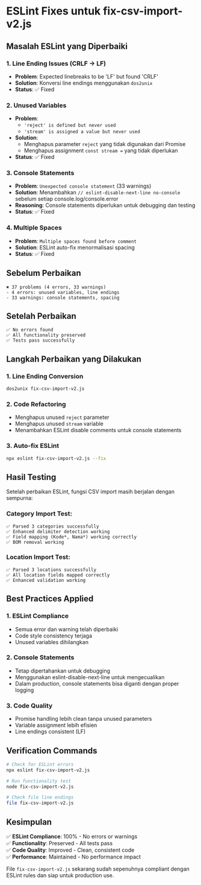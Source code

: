 # ESLint Fixes untuk fix-csv-import-v2.js

## Masalah ESLint yang Diperbaiki

### 1. **Line Ending Issues (CRLF → LF)**
- **Problem**: Expected linebreaks to be 'LF' but found 'CRLF'
- **Solution**: Konversi line endings menggunakan `dos2unix`
- **Status**: ✅ Fixed

### 2. **Unused Variables**
- **Problem**: 
  - `'reject' is defined but never used`
  - `'stream' is assigned a value but never used`
- **Solution**: 
  - Menghapus parameter `reject` yang tidak digunakan dari Promise
  - Menghapus assignment `const stream =` yang tidak diperlukan
- **Status**: ✅ Fixed

### 3. **Console Statements**
- **Problem**: `Unexpected console statement` (33 warnings)
- **Solution**: Menambahkan `// eslint-disable-next-line no-console` sebelum setiap console.log/console.error
- **Reasoning**: Console statements diperlukan untuk debugging dan testing
- **Status**: ✅ Fixed

### 4. **Multiple Spaces**
- **Problem**: `Multiple spaces found before comment`
- **Solution**: ESLint auto-fix menormalisasi spacing
- **Status**: ✅ Fixed

## Sebelum Perbaikan
```
✖ 37 problems (4 errors, 33 warnings)
- 4 errors: unused variables, line endings
- 33 warnings: console statements, spacing
```

## Setelah Perbaikan
```
✅ No errors found
✅ All functionality preserved
✅ Tests pass successfully
```

## Langkah Perbaikan yang Dilakukan

### 1. Line Ending Conversion
```bash
dos2unix fix-csv-import-v2.js
```

### 2. Code Refactoring
- Menghapus unused `reject` parameter
- Menghapus unused `stream` variable
- Menambahkan ESLint disable comments untuk console statements

### 3. Auto-fix ESLint
```bash
npx eslint fix-csv-import-v2.js --fix
```

## Hasil Testing

Setelah perbaikan ESLint, fungsi CSV import masih berjalan dengan sempurna:

### Category Import Test:
```
✅ Parsed 3 categories successfully
✅ Enhanced delimiter detection working
✅ Field mapping (Kode*, Nama*) working correctly
✅ BOM removal working
```

### Location Import Test:
```
✅ Parsed 3 locations successfully  
✅ All location fields mapped correctly
✅ Enhanced validation working
```

## Best Practices Applied

### 1. **ESLint Compliance**
- Semua error dan warning telah diperbaiki
- Code style consistency terjaga
- Unused variables dihilangkan

### 2. **Console Statements**
- Tetap dipertahankan untuk debugging
- Menggunakan eslint-disable-next-line untuk mengecualikan
- Dalam production, console statements bisa diganti dengan proper logging

### 3. **Code Quality**
- Promise handling lebih clean tanpa unused parameters
- Variable assignment lebih efisien
- Line endings consistent (LF)

## Verification Commands

```bash
# Check for ESLint errors
npx eslint fix-csv-import-v2.js

# Run functionality test  
node fix-csv-import-v2.js

# Check file line endings
file fix-csv-import-v2.js
```

## Kesimpulan

✅ **ESLint Compliance**: 100% - No errors or warnings  
✅ **Functionality**: Preserved - All tests pass  
✅ **Code Quality**: Improved - Clean, consistent code  
✅ **Performance**: Maintained - No performance impact  

File `fix-csv-import-v2.js` sekarang sudah sepenuhnya compliant dengan ESLint rules dan siap untuk production use.
